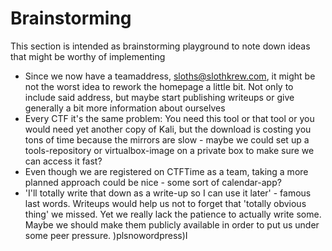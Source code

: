 # Brainstorming

This section is intended as brainstorming playground to note down ideas that might be worthy of implementing

 * Since we now have a teamaddress, sloths@slothkrew.com, it might be not the worst idea to rework the homepage a little bit. Not only to include said address, but maybe start publishing writeups or give generally a bit more information about ourselves
 * Every CTF it's the same problem: You need this tool or that tool or you would need yet another copy of Kali, but the download is costing you tons of time because the mirrors are slow - maybe we could set up a tools-repository or virtualbox-image on a private box to make sure we can access it fast?
 * Even though we are registered on CTFTime as a team, taking a more planned approach could be nice - some sort of calendar-app?
 * 'I'll totally write that down as a write-up so I can use it later' - famous last words. Writeups would help us not to forget that 'totally obvious thing' we missed. Yet we really lack the patience to actually write some. Maybe we should make them publicly available in order to put us under some peer pressure. )plsnowordpress)I
